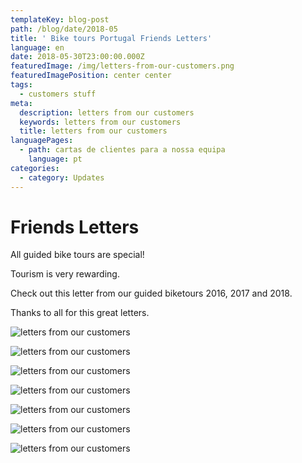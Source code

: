 ```yaml
---
templateKey: blog-post
path: /blog/date/2018-05
title: ' Bike tours Portugal Friends Letters'
language: en
date: 2018-05-30T23:00:00.000Z
featuredImage: /img/letters-from-our-customers.png
featuredImagePosition: center center
tags:
  - customers stuff
meta:
  description: letters from our customers
  keywords: letters from our customers
  title: letters from our customers
languagePages:
  - path: cartas de clientes para a nossa equipa
    language: pt
categories:
  - category: Updates
---
```

# Friends Letters

All guided bike tours are special!

Tourism is very rewarding.

Check out this letter from our guided biketours 2016, 2017 and 2018.

Thanks to all for this great letters.

![letters from our customers](/img/letters-from-our-customers7.png "letters from our customers")

![letters from our customers](/img/letters-from-our-customers2.png "letters from our customers")

![letters from our customers](/img/letters-from-our-customers3.png "letters from our customers")

![letters from our customers](/img/letters-from-our-customers4.png "letters from our customers")

![letters from our customers](/img/letters-from-our-customers5.png "letters from our customers")

![letters from our customers](/img/letters-from-our-customers6.png "letters from our customers")

![letters from our customers](/img/letters-from-our-customers7.png "letters from our customers")
